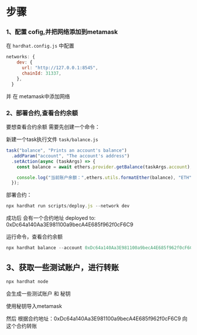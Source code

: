 
# 步骤
### 1、配置 cofig,并把网络添加到metamask
在 `hardhat.config.js` 中配置
```js
networks: {
    dev: {
      url: "http://127.0.0.1:8545",
      chainId: 31337,
    },
  }
```

并 在 metamask中添加网络

### 2、部署合约,查看合约余额
要想查看合约余额 需要先创建一个命令：

新建一个task执行文件 `task/balance.js`
```js
task("balance", "Prints an account's balance")
  .addParam("account", "The account's address")
  .setAction(async (taskArgs) => {
    const balance = await ethers.provider.getBalance(taskArgs.account);

    console.log("当前账户余额：",ethers.utils.formatEther(balance), "ETH");
  });
```

部署合约：

```js
npx hardhat run scripts/deploy.js --network dev
```
成功后 会有一个合约地址
deployed to: 0xDc64a140Aa3E981100a9becA4E685f962f0cF6C9


运行命令，查看合约余额
```js
npx hardhat balance --account 0xDc64a140Aa3E981100a9becA4E685f962f0cF6C9 --network dev
```

## 3、获取一些测试账户，进行转账
```js
npx hardhat node
```
会生成一些测试账户 和 秘钥

使用秘钥导入metamask

然后 根据合约地址：0xDc64a140Aa3E981100a9becA4E685f962f0cF6C9 向这个合约转账
